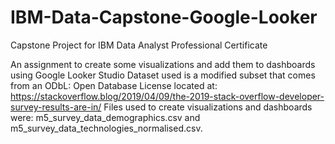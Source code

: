 # IBM-Data-Capstone-Google-Looker
Capstone Project for IBM Data Analyst Professional Certificate

An assignment to create some visualizations and add them to dashboards using Google Looker Studio
Dataset used is a modified subset that comes from an ODbL: Open Database License located at: https://stackoverflow.blog/2019/04/09/the-2019-stack-overflow-developer-survey-results-are-in/ 
Files used to create visualizations and dashboards were:  m5_survey_data_demographics.csv and m5_survey_data_technologies_normalised.csv. 
